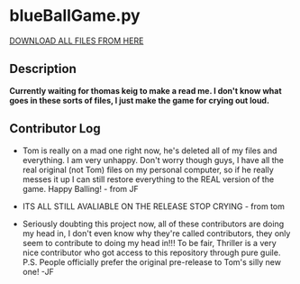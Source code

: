 # blueBallGame.py

[DOWNLOAD ALL FILES FROM HERE](https://github.com/JapaneseFrog/blue-ball-game/releases)

## Description
**Currently waiting for thomas keig to make a read me. I don't know what goes in these sorts of files, I just make the game for crying out loud.**

## Contributor Log
- Tom is really on a mad one right now, he's deleted all of my files and everything. I am very unhappy. Don't worry though guys, I have all the real original (not Tom) files on my personal computer, so if he really messes it up I can still restore everything to the REAL version of the game. Happy Balling! - from JF

- ITS ALL STILL AVALIABLE ON THE RELEASE STOP CRYING - from tom

- Seriously doubting this project now, all of these contributors are doing my head in, I don't even know why they're called contributors, they only seem to contribute to doing my head in!!! To be fair, Thriller is a very nice contributor who got access to this repository through pure guile. P.S. People officially prefer the original pre-release to Tom's silly new one! -JF
